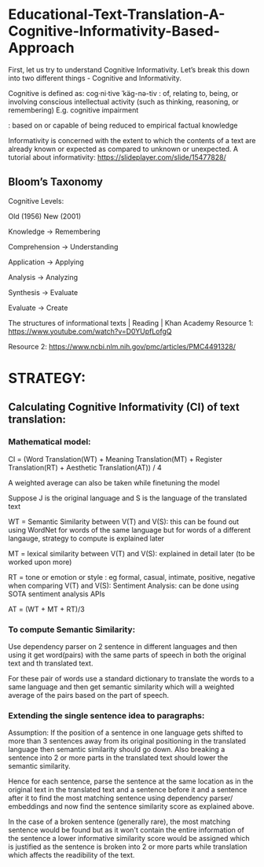 # Educational-Text-Translation-A-Cognitive-Informativity-Based-Approach

First, let us try to understand Cognitive Informativity. Let’s break this down into two different things - Cognitive and Informativity. 

Cognitive is defined as:
cog·​ni·​tive ˈkäg-nə-tiv 
: of, relating to, being, or involving conscious intellectual activity (such as thinking, reasoning, or remembering)
E.g. cognitive impairment

: based on or capable of being reduced to empirical factual knowledge

Informativity is concerned with the extent to which the contents of a text are already known or expected as compared to unknown or unexpected.
A tutorial about informativity:
https://slideplayer.com/slide/15477828/

## Bloom’s Taxonomy

Cognitive Levels:

Old (1956)        New (2001)

Knowledge → Remembering


Comprehension → Understanding


Application → Applying


Analysis → Analyzing


Synthesis → Evaluate


Evaluate → Create 

The structures of informational texts | Reading | Khan Academy
Resource 1: https://www.youtube.com/watch?v=D0YUpfLofgQ

Resource 2: https://www.ncbi.nlm.nih.gov/pmc/articles/PMC4491328/

# STRATEGY:
## Calculating Cognitive Informativity (CI) of text translation:
### Mathematical model:

CI = (Word Translation(WT) + Meaning Translation(MT) + Register Translation(RT) + Aesthetic Translation(AT)) / 4

A weighted average can also be taken while finetuning the model

Suppose J is the original language and S is the language of the translated text

WT = Semantic Similarity between V(T) and V(S): this can be found out using WordNet for words of the same language but for words of a different langauge, strategy to compute is explained later

MT = lexical similarity between V(T) and V(S): explained in detail later (to be worked upon more)

RT = tone or emotion or style : eg formal, casual, intimate, positive, negative when comparing V(T) and V(S): Sentiment Analysis: can be done using SOTA sentiment analysis APIs

AT = (WT + MT + RT)/3

### To compute Semantic Similarity:
Use dependency parser on 2 sentence in different languages and then using it get word(pairs) with the same parts of speech in both the original text and th translated text.

For these pair of words use a standard dictionary to translate the words to a same language and then get semantic similarity which will a weighted average of the pairs based on the part of speech.

### Extending the single sentence idea to paragraphs:
Assumption: If the position of a sentence in one language gets shifted to more than 3 sentences away from its original positioning in the translated language then semantic similarity should go down. Also breaking a sentence into 2 or more parts in the translated text should lower the semantic similarity.

Hence for each sentence, parse the sentence at the same location as in the original text in the translated text and a sentence before it and a sentence after it to find the most matching sentence using dependency parser/ embeddings and now find the sentence similarity score as explained above.

In the case of a broken sentence (generally rare), the most matching sentence would be found but as it won't contain the entire information of the sentence a lower informative similarity score would be assigned which is justified as the sentence is broken into 2 or more parts while translation which affects the readibility of the text.
